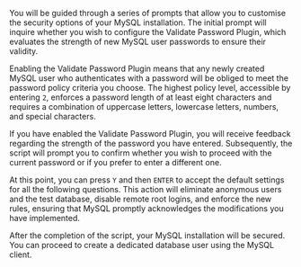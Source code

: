 You will be guided through a series of prompts that allow you to customise 
the security options of your MySQL installation. The initial prompt will 
inquire whether you wish to configure the Validate Password Plugin, which 
evaluates the strength of new MySQL user passwords to ensure their validity.

Enabling the Validate Password Plugin means that any newly created MySQL 
user who authenticates with a password will be obliged to meet the password 
policy criteria you choose. The highest policy level, accessible by 
entering `2`, enforces a password length of at least eight characters and 
requires a combination of uppercase letters, lowercase letters, numbers, 
and special characters.

If you have enabled the Validate Password Plugin, you will receive feedback 
regarding the strength of the password you have entered. Subsequently, 
the script will prompt you to confirm whether you wish to proceed with the 
current password or if you prefer to enter a different one.

At this point, you can press `Y` and then `ENTER` to accept the default 
settings for all the following questions. This action will eliminate 
anonymous users and the test database, disable remote root logins, and 
enforce the new rules, ensuring that MySQL promptly acknowledges the 
modifications you have implemented.

After the completion of the script, your MySQL installation will be secured. 
You can proceed to create a dedicated database user using the MySQL client.